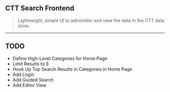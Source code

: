 ## CTT Search Frontend

> Lightweight, simple UI to administer and view the data in the CTT data store.

---

## TODO

- Define High-Level Categories for Home Page
- Limit Results to 3
- Hook Up Top Search Results in Categories in Home Page
- Add Login
- Add Guided Search
- Add Editor View